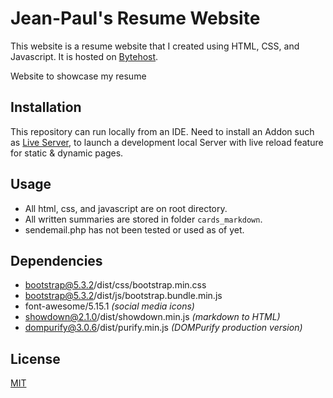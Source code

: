 # Jean-Paul's Resume Website

This website is a resume website that I created using HTML, CSS, and Javascript. It is hosted on [Bytehost](https://jpm.social-networking.me/).

Website to showcase my resume

## Installation

This repository can run locally from an IDE. Need to install an Addon such as [Live Server](https://github.com/ritwickdey/vscode-live-server-plus-plus), to launch a development local Server with live reload feature for static & dynamic pages.



## Usage
- All html, css, and javascript are on root directory. 
- All written summaries are stored in folder `cards_markdown`.
- sendemail.php has not been tested or used as of yet.


## Dependencies

- bootstrap@5.3.2/dist/css/bootstrap.min.css
- bootstrap@5.3.2/dist/js/bootstrap.bundle.min.js
- font-awesome/5.15.1 _(social media icons)_
- showdown@2.1.0/dist/showdown.min.js _(markdown to HTML)_
- dompurify@3.0.6/dist/purify.min.js _(DOMPurify production version)_

## License

[MIT](https://choosealicense.com/licenses/mit/)